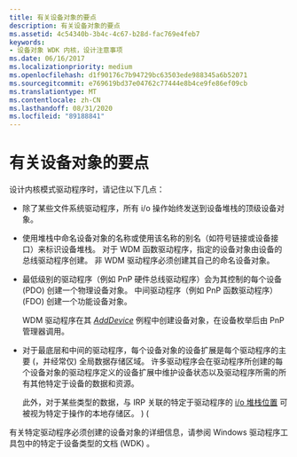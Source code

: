 ```yaml
---
title: 有关设备对象的要点
description: 有关设备对象的要点
ms.assetid: 4c54340b-3b4c-4c67-b28d-fac769e4feb7
keywords:
- 设备对象 WDK 内核，设计注意事项
ms.date: 06/16/2017
ms.localizationpriority: medium
ms.openlocfilehash: d1f90176c7b94729bc63503ede988345a6b52071
ms.sourcegitcommit: e769619bd37e04762c77444e8b4ce9fe86ef09cb
ms.translationtype: MT
ms.contentlocale: zh-CN
ms.lasthandoff: 08/31/2020
ms.locfileid: "89188841"
---
```

# <a name="points-to-consider-about-device-objects"></a>有关设备对象的要点





设计内核模式驱动程序时，请记住以下几点：

-   除了某些文件系统驱动程序，所有 i/o 操作始终发送到设备堆栈的顶级设备对象。

-   使用堆栈中命名设备对象的名称或使用该名称的别名（如符号链接或设备接口）来标识设备堆栈。 对于 WDM 函数驱动程序，指定的设备对象由设备的总线驱动程序创建。 非 WDM 驱动程序必须创建其自己的命名设备对象。

-   最低级别的驱动程序（例如 PnP 硬件总线驱动程序）会为其控制的每个设备 (PDO) 创建一个物理设备对象。 中间驱动程序（例如 PnP 函数驱动程序） (FDO) 创建一个功能设备对象。

    WDM 驱动程序在其 [*AddDevice*](/windows-hardware/drivers/ddi/wdm/nc-wdm-driver_add_device) 例程中创建设备对象，在设备枚举后由 PnP 管理器调用。

-   对于最底层和中间的驱动程序，每个设备对象的设备扩展是每个驱动程序的主要 (，并经常仅) 全局数据存储区域。 许多驱动程序会在驱动程序所创建的每个设备对象的驱动程序定义的设备扩展中维护设备状态以及驱动程序所需的所有其他特定于设备的数据和资源。

    此外，对于某些类型的数据，与 IRP 关联的特定于驱动程序的 [i/o 堆栈位置](i-o-stack-locations.md) 可被视为特定于操作的本地存储区。 )  (

有关特定驱动程序必须创建的设备对象的详细信息，请参阅 Windows 驱动程序工具包中的特定于设备类型的文档 (WDK) 。

 

